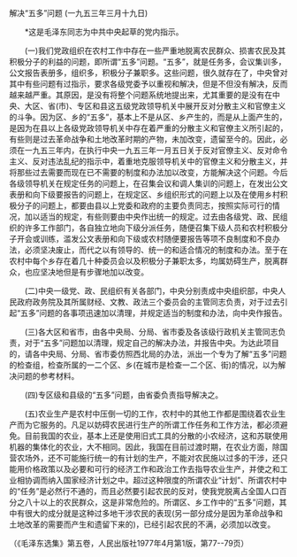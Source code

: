解决“五多”问题
(一九五三年三月十九日)

　　*这是毛泽东同志为中共中央起草的党内指示。 

　　(一)我们党政组织在农村工作中存在一些严重地脱离农民群众、损害农民及其积极分子的利益的问题，即所谓“五多”问题。“五多”，就是任务多，会议集训多，公文报告表册多，组织多，积极分子兼职多。这些问题，很久就存在了，中央曾对其中有些问题有过指示，要求各级党委予以重视和解决，但是不但没有解决，反而越来越严重。其原因，是没有将整个问题系统地提出来，尤其重要的是没有在中央、大区、省(市)、专区和县这五级党政领导机关中展开反对分散主义和官僚主义的斗争。因为区、乡的“五多”，基本上不是从区、乡产生的，而是从上面产生的，是因为在县以上各级党政领导机关中存在着严重的分散主义和官僚主义所引起的，有些则是过去革命战争和土地改革时期的产物，未加改变，遗留至今的。因此，必须在一九五三年内，在执行中央一九五三年一月五日关于反对官僚主义、反对命令主义、反对违法乱纪的指示中，着重地克服领导机关中的官僚主义和分散主义，并将那些过去需要而现在已不需要的制度和办法加以改变，方能解决这个问题。今后各级领导机关在规定任务的问题上，在召集会议和调人集训的问题上，在发出公文表册和向下级要报告的问题上，在规定区、乡组织形式的问题上以及在使用乡村积极分子的问题上，都要由县以上党委和政府的主要负责同志，按照实际可行的情况，加以适当的规定，有些则要由中央作出统一的规定。过去由各级党、政、民组织的许多工作部门，各自独立地向下级分派任务，随便召集下级人员和农村积极分子开会或训练，滥发公文表册和向下级或农村随便要报告等项不良制度和不良办法，必须坚决废止，而代之以有领导的、统一的和适合情况的制度和办法。至于在农村中每个乡存在着几十种委员会以及积极分子兼职太多，均属妨碍生产，脱离群众，也应坚决地但是有步骤地加以改变。 

　　(二)中央一级党、政、民组织有关各部门，中央分别责成中央组织部，中央人民政府政务院及其所属财经、文教、政法三个委员会的主管同志负责，对于过去引起“五多”问题的各事项迅速加以清理，并规定适当的制度和办法，向中央作报告。 

　　(三)各大区和省市，由各中央局、分局、省市委及各该级行政机关主管同志负责，对于“五多”问题加以清理，规定自己的解决办法，并报告中央。为达此项目的，请各中央局、分局、省市委仿照西北局的办法，派出一个专为了解“五多”问题的检查组，检查所属的一二个区、乡(在城市是检查一二个区、街)的情况，以为解决问题的参考材料。 

　　(四)专区级和县级的“五多”问题，由省委负责指导解决之。 

　　(五)农业生产是农村中压倒一切的工作，农村中的其他工作都是围绕着农业生产而为它服务的。凡足以妨碍农民进行生产的所谓工作任务和工作方法，都必须避免。目前我国的农业，基本上还是使用旧式工具的分散的小农经济，这和苏联使用机器的集体化的农业，大不相同。因此，我国在目前过渡时期，在农业方面，除国营农场外，还不可能施行统一的有计划的生产，不能对农民施以过多的干涉，还只能用价格政策以及必要和可行的经济工作和政治工作去指导农业生产，并使之和工业相协调而纳入国家经济计划之中。超过这种限度的所谓农业“计划”、所谓农村中的“任务”是必然行不通的，而且必然要引起农民的反对，使我党脱离占全国人口百分之八十以上的农民群众，这是非常危险的。所谓区、乡工作中的“五多”问题，其中有很大的成分就是这种过多地干涉农民的表现(另一部分成分是因为革命战争和土地改革的需要而产生和遗留下来的)，已经引起农民的不满，必须加以改变。 

（《毛泽东选集》第五卷，人民出版社1977年4月第1版，第77--79页） 


 

　　 


